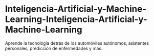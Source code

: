 # Inteligencia-Artificial-y-Machine-Learning-Inteligencia-Artificial-y-Machine-Learning
Aprende la tecnología detrás de los automóviles autónomos, asistentes personales, predicción de enfermedades y más.
